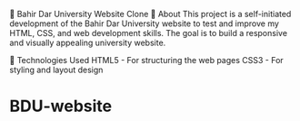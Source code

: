 📌 Bahir Dar University Website Clone
🌟 About
This project is a self-initiated development of the Bahir Dar University website to test and improve my HTML, CSS, and web development skills. The goal is to build a responsive and visually appealing university website.

🔧 Technologies Used
HTML5 - For structuring the web pages
CSS3 - For styling and layout design

# BDU-website
